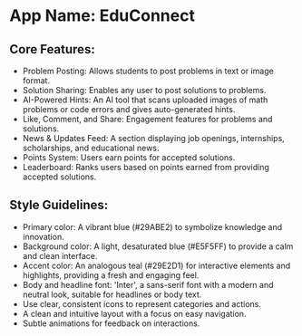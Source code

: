 # **App Name**: EduConnect

## Core Features:

- Problem Posting: Allows students to post problems in text or image format.
- Solution Sharing: Enables any user to post solutions to problems.
- AI-Powered Hints: An AI tool that scans uploaded images of math problems or code errors and gives auto-generated hints.
- Like, Comment, and Share: Engagement features for problems and solutions.
- News & Updates Feed: A section displaying job openings, internships, scholarships, and educational news.
- Points System: Users earn points for accepted solutions.
- Leaderboard: Ranks users based on points earned from providing accepted solutions.

## Style Guidelines:

- Primary color: A vibrant blue (#29ABE2) to symbolize knowledge and innovation.
- Background color: A light, desaturated blue (#E5F5FF) to provide a calm and clean interface.
- Accent color: An analogous teal (#29E2D1) for interactive elements and highlights, providing a fresh and engaging feel.
- Body and headline font: 'Inter', a sans-serif font with a modern and neutral look, suitable for headlines or body text.
- Use clear, consistent icons to represent categories and actions.
- A clean and intuitive layout with a focus on easy navigation.
- Subtle animations for feedback on interactions.